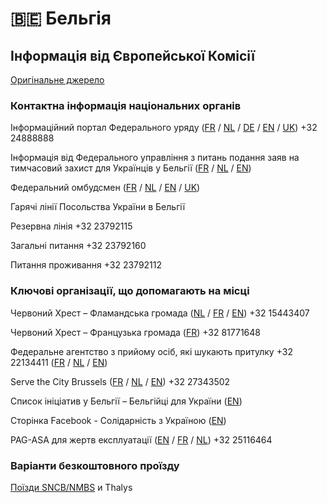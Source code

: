 # 🇧🇪 Бельгія

## Інформація від Європейської Комісії

[Оригінальне джерело](https://ec.europa.eu/info/strategy/priorities-2019-2024/stronger-europe-world/eu-solidarity-ukraine/eu-assistance-ukraine/information-people-fleeing-war-ukraine_uk)

### Контактна інформація національних органів

Інформаційний портал Федерального уряду ([FR](https://info-ukraine.be/fr) / [NL](https://info-ukraine.be/nl) / [DE](https://info-ukraine.be/de) / [EN](https://info-ukraine.be/en) / [UK](https://info-ukraine.be/uk)) +32 24888888

Інформація від Федерального управління з питань подання заяв на тимчасовий захист для Українців у Бельгії ([FR](https://dofi.ibz.be/fr/themes/ukraine/protection-temporaire) / [NL](https://dofi.ibz.be/nl/themes/ukraine/tijdelijke-bescherming) / [EN](https://dofi.ibz.be/en/themes/ukraine/temporary-protection))

Федеральний омбудсмен ([FR](https://www.federaalombudsman.be/fr/faq-ukraine-fuite) / [NL](https://www.federaalombudsman.be/nl/faq-oekraine-gevlucht) / [EN](https://www.federaalombudsman.be/en/faq-ukraine-flee) / [UK](https://www.federaalombudsman.be/de/node/446))

Гарячі лінії Посольства України в Бельгії

Резервна лінія +32 23792115

Загальні питання +32 23792160

Питання проживання +32 23792112

### Ключові організації, що допомагають на місці

Червоний Хрест – Фламандська громада ([NL](https://www.rodekruis.be/) / [FR](https://www.rodekruis.be/fr/) / [EN](https://www.rodekruis.be/en/)) +32 15443407

Червоний Хрест – Французька громада ([FR](https://www.croix-rouge.be/)) +32 81771648

Федеральне агентство з прийому осіб, які шукають притулку +32 22134411 ([FR](https://fedasil.be/fr/actualites/accueil-des-demandeurs-dasile/accueil-des-ressortissants-ukrainiens) / [NL](https://fedasil.be/nl/nieuws/opvang-asielzoekers/opvang-van-oekraiense-burgers) / [EN](https://fedasil.be/en/news/reception-asylum-seekers/reception-ukrainian-nationals))

Serve the City Brussels ([FR](https://www.servethecity.brussels/fr/) / [NL](https://www.servethecity.brussels/nl/) / [EN](https://www.servethecity.brussels/)) +32 27343502

Список ініціатив у Бельгії – Бельгійці для України ([EN](https://linktr.ee/Belgiansforukraine))

Сторінка Facebook - Солідарність з Україною ([EN](https://www.facebook.com/groups/743620183286581))

PAG-ASA для жертв експлуатації ([EN](https://pag-asa.be/?lang=true) / [FR](https://pag-asa.be/fr/?lang=true) / [NL](https://pag-asa.be/nl/?lang=true)) +32 25116464
### Варіанти безкоштовного проїзду

[Поїзди SNCB/NMBS](https://www.belgiantrain.be/en/news/ticket-help-ukraine) и Thalys
